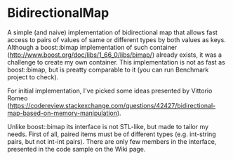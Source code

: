# BidirectionalMap
A simple (and naive) implementation of bidirectional map that allows fast access to pairs of values of same or different types by both values as keys. Although a boost::bimap implementation of such container (http://www.boost.org/doc/libs/1_66_0/libs/bimap/) already exists, it was a challenge to create my own container. This implementation is not as fast as boost::bimap, but is preatty comparable to it (you can run Benchmark project to check).

For initial implementation, I've picked some ideas presented by Vittorio Romeo (https://codereview.stackexchange.com/questions/42427/bidirectional-map-based-on-memory-manipulation). 

Unlike boost::bimap its interface is not STL-like, but made to tailor my needs. First of all, paired items must be of different types (e.g. int-string pairs, but not int-int pairs). There are only few members in the interface, presented in the code sample on the Wiki page.

